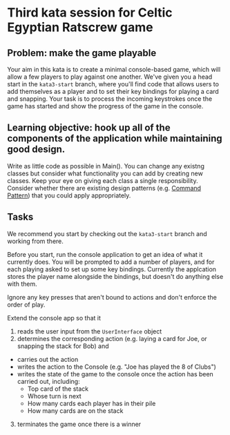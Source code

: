 # Third kata session for Celtic Egyptian Ratscrew game

## Problem: make the game playable
Your aim in this kata is to create a minimal console-based game, which will allow a few players to play against one another. We've given you a head start in the `kata3-start` branch, where you'll find code that allows users to add themselves as a player and to set their key bindings for playing a card and snapping. Your task is to process the incoming keystrokes once the game has started and show the progress of the game in the console.

## Learning objective: hook up all of the components of the application while maintaining good design.
Write as little code as possible in Main(). You can change any existng classes but consider what functionality you can add by creating new classes. Keep your eye on giving each class a single responsibility. Consider whether there are existing design patterns (e.g. [Command Pattern](http://en.wikipedia.org/wiki/Command_pattern)) that you could apply appropriately. 

## Tasks
We recommend you start by checking out the `kata3-start` branch and working from there. 

Before you start, run the console application to get an idea of what it currently does. You will be prompted to add a number of players, and for each playing asked to set up some key bindings. Currently the applcation stores the player name alongside the bindings, but doesn't do anything else with them.

Ignore any key presses that aren't bound to actions and don't enforce the order of play.

Extend the console app so that it

1. reads the user input from the `UserInterface` object
2. determines the corresponding action (e.g. laying a card for Joe, or snapping the stack for Bob) and
  * carries out the action
  * writes the action to the Console (e.g. "Joe has played the 8 of Clubs")
  * writes the state of the game to the console once the action has been carried out, including:
    * Top card of the stack
    * Whose turn is next
    * How many cards each player has in their pile
    * How many cards are on the stack
3. terminates the game once there is a winner
